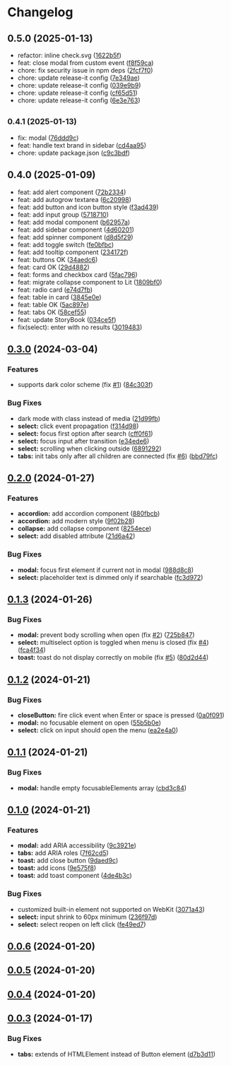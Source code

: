 # Changelog

## 0.5.0 (2025-01-13)

* refactor: inline check.svg ([1622b5f](https://github.com/balsigergil/bloum/commit/1622b5f))
* feat: close modal from custom event ([f8f59ca](https://github.com/balsigergil/bloum/commit/f8f59ca))
* chore: fix security issue in npm deps ([2fcf7f0](https://github.com/balsigergil/bloum/commit/2fcf7f0))
* chore: update release-it config ([7e349ae](https://github.com/balsigergil/bloum/commit/7e349ae))
* chore: update release-it config ([039e9b9](https://github.com/balsigergil/bloum/commit/039e9b9))
* chore: update release-it config ([cf65d51](https://github.com/balsigergil/bloum/commit/cf65d51))
* chore: update release-it config ([6e3e763](https://github.com/balsigergil/bloum/commit/6e3e763))

## <small>0.4.1 (2025-01-13)</small>

* fix: modal ([76ddd9c](https://github.com/balsigergil/bloum/commit/76ddd9c))
* feat: handle text brand in sidebar ([cd4aa95](https://github.com/balsigergil/bloum/commit/cd4aa95))
* chore: update package.json ([c9c3bdf](https://github.com/balsigergil/bloum/commit/c9c3bdf))

## 0.4.0 (2025-01-09)

* feat: add alert component ([72b2334](https://github.com/balsigergil/bloum/commit/72b2334))
* feat: add autogrow textarea ([6c20998](https://github.com/balsigergil/bloum/commit/6c20998))
* feat: add button and icon button style ([f3ad439](https://github.com/balsigergil/bloum/commit/f3ad439))
* feat: add input group ([5718710](https://github.com/balsigergil/bloum/commit/5718710))
* feat: add modal component ([b62957a](https://github.com/balsigergil/bloum/commit/b62957a))
* feat: add sidebar component ([4d60201](https://github.com/balsigergil/bloum/commit/4d60201))
* feat: add spinner component ([d8d5f29](https://github.com/balsigergil/bloum/commit/d8d5f29))
* feat: add toggle switch ([fe0bfbc](https://github.com/balsigergil/bloum/commit/fe0bfbc))
* feat: add tooltip component ([234172f](https://github.com/balsigergil/bloum/commit/234172f))
* feat: buttons OK ([34aedc6](https://github.com/balsigergil/bloum/commit/34aedc6))
* feat: card OK ([29d4882](https://github.com/balsigergil/bloum/commit/29d4882))
* feat: forms and checkbox card ([5fac796](https://github.com/balsigergil/bloum/commit/5fac796))
* feat: migrate collapse component to Lit ([1809bf0](https://github.com/balsigergil/bloum/commit/1809bf0))
* feat: radio card ([e74d7fb](https://github.com/balsigergil/bloum/commit/e74d7fb))
* feat: table in card ([3845e0e](https://github.com/balsigergil/bloum/commit/3845e0e))
* feat: table OK ([5ac897e](https://github.com/balsigergil/bloum/commit/5ac897e))
* feat: tabs OK ([58cef55](https://github.com/balsigergil/bloum/commit/58cef55))
* feat: update StoryBook ([034ce5f](https://github.com/balsigergil/bloum/commit/034ce5f))
* fix(select): enter with no results ([3019483](https://github.com/balsigergil/bloum/commit/3019483))

## [0.3.0](https://github.com/balsigergil/bloum/compare/v0.2.0...v0.3.0) (2024-03-04)


### Features

* supports dark color scheme (fix [#1](https://github.com/balsigergil/bloum/issues/1)) ([84c303f](https://github.com/balsigergil/bloum/commit/84c303f9af5f73b47cbcd7f6c10a30f380782300))


### Bug Fixes

* dark mode with class instead of media ([21d99fb](https://github.com/balsigergil/bloum/commit/21d99fb14f465cf223c97576293889ffb5e2ef1e))
* **select:** click event propagation ([f314d98](https://github.com/balsigergil/bloum/commit/f314d98583759ef835ced593c989b03cca09a99c))
* **select:** focus first option after search ([cff0f61](https://github.com/balsigergil/bloum/commit/cff0f6154b3a243b3280d78acade00ea30972f18))
* **select:** focus input after transition ([e34ede6](https://github.com/balsigergil/bloum/commit/e34ede6f00d2b01b294cd46a30bcb1c1d230d4b6))
* **select:** scrolling when clicking outside ([6891292](https://github.com/balsigergil/bloum/commit/6891292915de03fc91949681b04bb02deb86e898))
* **tabs:** init tabs only after all children are connected (fix [#6](https://github.com/balsigergil/bloum/issues/6)) ([bbd79fc](https://github.com/balsigergil/bloum/commit/bbd79fcf44298052dfa8da410e3447cd44d8bdbe))

## [0.2.0](https://github.com/balsigergil/bloum/compare/v0.1.3...v0.2.0) (2024-01-27)


### Features

* **accordion:** add accordion component ([880fbcb](https://github.com/balsigergil/bloum/commit/880fbcbf45701fe625fec8ab2a786e2c5a69f5ce))
* **accordion:** add modern style ([9f02b28](https://github.com/balsigergil/bloum/commit/9f02b286623cd61bbb527bc2821bfa5abccbc4de))
* **collapse:** add collapse component ([8254ece](https://github.com/balsigergil/bloum/commit/8254ece53f37adac4ac438a6cfe5976f1670de2c))
* **select:** add disabled attribute ([21d6a42](https://github.com/balsigergil/bloum/commit/21d6a42a2b3f4905c4bf4619860e5a38689fd440))


### Bug Fixes

* **modal:** focus first element if current not in modal ([988d8c8](https://github.com/balsigergil/bloum/commit/988d8c8170d897bdc89a6d4f7b6277130cb81ca3))
* **select:** placeholder text is dimmed only if searchable ([fc3d972](https://github.com/balsigergil/bloum/commit/fc3d9729a8c7f61faea4ced88cb289d3653bc17e))

## [0.1.3](https://github.com/balsigergil/bloum/compare/v0.1.2...v0.1.3) (2024-01-26)


### Bug Fixes

* **modal:** prevent body scrolling when open (fix [#2](https://github.com/balsigergil/bloum/issues/2)) ([725b847](https://github.com/balsigergil/bloum/commit/725b847efd7c5bc8e37e99bf2ef046daa220c2d2))
* **select:** multiselect option is toggled when menu is closed (fix [#4](https://github.com/balsigergil/bloum/issues/4)) ([fca4f34](https://github.com/balsigergil/bloum/commit/fca4f347b87e493ea444a5a8eba0418a613a3a55))
* **toast:** toast do not display correctly on mobile (fix [#5](https://github.com/balsigergil/bloum/issues/5)) ([80d2d44](https://github.com/balsigergil/bloum/commit/80d2d44a3f0bee8ade800e7094418c44de391881))

## [0.1.2](https://github.com/balsigergil/bloum/compare/v0.1.1...v0.1.2) (2024-01-21)


### Bug Fixes

* **closeButton:** fire click event when Enter or space is pressed ([0a0f091](https://github.com/balsigergil/bloum/commit/0a0f0918535f1c1dde50a93d2522e17cee23e7a2))
* **modal:** no focusable element on open ([55b5b0e](https://github.com/balsigergil/bloum/commit/55b5b0ed2f0777e45c240dc225569d8333019c8d))
* **select:** click on input should open the menu ([ea2e4a0](https://github.com/balsigergil/bloum/commit/ea2e4a06929d93f9211c977e2d7f79a180b0a572))

## [0.1.1](https://github.com/balsigergil/bloum/compare/v0.1.0...v0.1.1) (2024-01-21)


### Bug Fixes

* **modal:** handle empty focusableElements array ([cbd3c84](https://github.com/balsigergil/bloum/commit/cbd3c84c3aa41e5e5f0474f1131f3cff13afe86f))

## [0.1.0](https://github.com/balsigergil/bloum/compare/v0.0.6...v0.1.0) (2024-01-21)


### Features

* **modal:** add ARIA accessibility ([9c3921e](https://github.com/balsigergil/bloum/commit/9c3921e647f57d7a96c84de9618ee714557086c3))
* **tabs:** add ARIA roles ([7f62cd5](https://github.com/balsigergil/bloum/commit/7f62cd5db13f6ad4d3975d977408a0fed00da92d))
* **toast:** add close button ([9daed9c](https://github.com/balsigergil/bloum/commit/9daed9cc7a1c8724ad6c7d1fb3bc4ccb68e3a862))
* **toast:** add icons ([9e575f8](https://github.com/balsigergil/bloum/commit/9e575f8956040f5645871d5b23bd755643e72b3d))
* **toast:** add toast component ([4de4b3c](https://github.com/balsigergil/bloum/commit/4de4b3c6781b2e176dcc961623148bd90864e20d))


### Bug Fixes

* customized built-in element not supported on WebKit ([3071a43](https://github.com/balsigergil/bloum/commit/3071a43267e4187da9f83ce11e92b7fba47fc899))
* **select:** input shrink to 60px minimum ([236f97d](https://github.com/balsigergil/bloum/commit/236f97df27798ac47ebfa2d55ec674fdb7ef9344))
* **select:** select reopen on left click ([fe49ed7](https://github.com/balsigergil/bloum/commit/fe49ed74d1964726a4a8632743ccadbd9675c3e6))

## [0.0.6](https://github.com/balsigergil/bloum/compare/v0.0.5...v0.0.6) (2024-01-20)

## [0.0.5](https://github.com/balsigergil/bloum/compare/v0.0.4...v0.0.5) (2024-01-20)

## [0.0.4](https://github.com/balsigergil/bloum/compare/v0.0.3...v0.0.4) (2024-01-20)

## [0.0.3](https://github.com/balsigergil/bloum/compare/v0.0.1...v0.0.3) (2024-01-17)


### Bug Fixes

* **tabs:** extends of HTMLElement instead of Button element ([d7b3d11](https://github.com/balsigergil/bloum/commit/d7b3d11af669c140fbb3ad989e3c1cfea778eb14))
